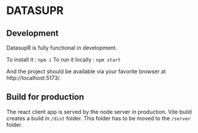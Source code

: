# DATASUPR

## Development

DatasupR is fully functional in development.

To install it : `npm i`
To run it locally : `npm start`

And the project should be available via your favorite browser at http://localhost:5173/.


## Build for production

The react client app is served by the node server in production.
Vite build creates a build in `/dist` folder. This folder has to be moved to the `/server` folder.
